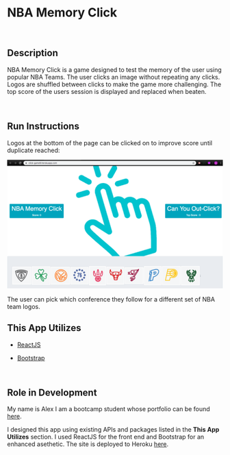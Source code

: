 # NBA Memory Click

<br>

## Description

NBA Memory Click is a game designed to test the memory of the user using popular NBA Teams. The user clicks an image without repeating any clicks. Logos are shuffled between clicks to make the game more challenging. The top score of the users session is displayed and replaced when beaten.

<br>

## Run Instructions

Logos at the bottom of the page can be clicked on to improve score until duplicate reached:

![StartPage](client/public/img/StartPage.png)

The user can pick which conference they follow for a different set of NBA team logos.

## This App Utilizes

- [ReactJS](https://reactjs.org/)

- [Bootstrap](https://getbootstrap.com/)

<br>

## Role in Development

My name is Alex I am a bootcamp student whose portfolio can be found
[here](https://alexsamalot19.github.io/Samalot-Alexander-Portfolio/).

I designed this app using existing APIs and packages listed in the **This App Utilizes** section. I used ReactJS for the front end and Bootstrap for an enhanced asethetic. The site is deployed to Heroku [here](https://nba-click-game9.herokuapp.com/).
